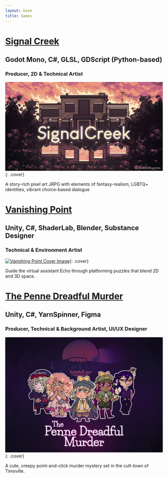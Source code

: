 ```yaml
---
layout: base
title: Games
---
```

# [Signal Creek](signalcreek.html)
## Godot Mono, C#, GLSL, GDScript (Python-based)
### Producer, 2D & Technical Artist
[![Signal Creek Cover Image](images/thumbnails/signalcreek_thumbnail.png)](signalcreek.html){: .cover}

A story-rich pixel art JRPG with elements of fantasy-realism, LGBTQ+ identities, vibrant choice-based dialogue

# [Vanishing Point](vanishingpoint.html)
## Unity, C#, ShaderLab, Blender, Substance Designer
### Technical & Environment Artist
[![Vanishing Point Cover Image](images/thumbnails/vanishingpoint_thumbnail.png)](vanishingpoint.html){: .cover}

Guide the virtual assistant Echo through platforming puzzles that blend 2D and 3D space.

# [The Penne Dreadful Murder](pennedreadful.html)
## Unity, C#, YarnSpinner, Figma
### Producer, Technical & Background Artist, UI/UX Designer
[![Penne Dreadful Cover Image](images/thumbnails/penne_thumbnail.png)](pennedreadful.html){: .cover}

A cute, creepy point-and-click murder mystery set in the cult-town of Timsville.
